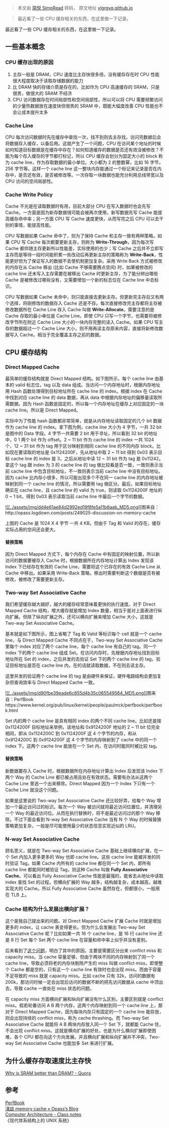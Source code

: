 > 本文由 [简悦 SimpRead](http://ksria.com/simpread/) 转码， 原文地址 [ylgrgyq.github.io](https://ylgrgyq.github.io/2018/01/15/cache-structure/)

> 最近看了一些 CPU 缓存相关的东西，在这里做一下记录。

最近看了一些 CPU 缓存相关的东西，在这里做一下记录。

[](#一些基本概念 "一些基本概念")一些基本概念
--------------------------

### [](#CPU-缓存出现的原因 "CPU 缓存出现的原因")CPU 缓存出现的原因

1.  主存一般是 DRAM，CPU 速度比主存快很多倍，没有缓存存在时 CPU 性能很大程度取决于读取存储数据的能力
2.  比 DRAM 快的存储介质是存在的，比如作为 CPU 高速缓存的 SRAM，只是很贵，做很大的 SRAM 不经济
3.  CPU 访问数据存在时间局部性和空间局部性，所以可以将 CPU 需要频繁访问的少量热数据放在速度快但很贵的 SRAM 中，既能大幅度改善 CPU 性能也不会让成本提升太多

### [](#Cache-Line "Cache Line")Cache Line

CPU 每次访问数据时先在缓存中查找一次，找不到则去主存找，访问完数据后会将数据存入缓存，以备后用。这就产生了一个问题，CPU 在访问某个地址的时候如何知道目标数据是在缓存中存在？如何知道缓存的数据是否还有效没被修改？不能为每个存入缓存的字节都打标记，所以 CPU 缓存会划分为固定大小的 block 称为 cache line，作为存取数据的最小单位。大小都为 2 的整数幂，比如 16 字节，256 字节等。这样一个 cache line 这一整块内存能通过一个标记来记录是否在内存中，是否还有效，是否被修改等。一次存取一块数据也能充分利用总线带宽以及 CPU 访问的空间局部性。

### [](#Cache-Write-Policy "Cache Write Policy")Cache Write Policy

Cache 不光是在读取数据时有用，目前大部分 CPU 在写入数据时也会先写 Cache。一方面是因为新存数据很可能会被再次使用，新写数据先写 Cache 能提高缓存命中率；另一方面 CPU 写 Cache 速度更快，从而写完之后 CPU 可以去干别的事情，能提高性能。

CPU 写数据如果 Cache 命中了，则为了保持 Cache 和主存一致有两种策略。如果 CPU 写 Cache 每次都要更新主存，则称为 **Write-Through**，因为每次写 Cache 都伴随主存更新所以性能差，实际使用的也少；写 Cache 之后并不立即写主存而是等待一段时间能积累一些改动后再更新主存的策略称为 **Write-Back**，性能更好但为了保证写入的数据不丢使机制更加复杂。采用 Write Back 方式被修改的内存在从 Cache 移出 (比如 Cache 不够需要腾点空间) 时，如果被修改的 cache line 还未写入主存需要在被移出 Cache 时更新主存，为了能分辨出哪些 Cache 是被修改过哪些没有，又需要增加一个新的标志位在 Cache line 中去标识。

CPU 写数据如果 Cache 未命中，则只能直接去更新主存。但更新完主存后又有两个选择，将刚修改的数据存入 Cache 还是不存。每次直接修改完主存都将主存被修改数据所在 Cache Line 存入 Cache 叫做 **Write-Allocate**。需要注意的是 Cache 存取的最小单位是 Cache Line。即使 CPU 只写一个字节，也需要将被修改字节所在附近 Cache Line 大小的一块内存完整的读入 Cache。如果 CPU 写主存的数据超过一个 Cache Line 大小，则不用再读主存原来内容，直接将新修改数据写入 Cache。相当于完全覆盖主存之前的数据。

[](#CPU-缓存结构 "CPU 缓存结构")CPU 缓存结构
--------------------------------

### [](#Direct-Mapped-Cache "Direct Mapped Cache")Direct Mapped Cache

最简单的缓存结构就是 Direct Mapped 结构。如下图所示，每个 cache line 由基本的 valid 标志位，tag 以及 data 组成。当访问一个内存地址时，根据内存地址用 Hash 函数处理得到目标地址所在 cache line 的 index。根据 index 在 Cache 中找到对应 cache line 的 data 数据，再从 data 中根据内存地址的偏移量读取所需数据。因为 Hash 函数是固定的，所以每一个内存地址在缓存上对应固定的一块 cache line。所以是 Direct Mapped。

实际中为了性能 hash 函数都非常简单，就是从内存地址读取固定的几个 bit 数据作为 cache line 的 index。拿下图为例，cache line 大小为 4 字节，一共 32 bit 是图中的 Data 字段。4 字节一共需要 2 bit 用于寻址，所以看到 32 bit 的地址中，0 1 两个 bit 作为 offset。2 ~ 11 bit 作为 cache line 的 index 一共 1024 个，12 ~ 31 bit 作为 tag 用于区分映射到相同 cache line 的不同内存 block。比如现在要读取的地址是 0x1124200F，先从地址中取 2 ~ 11 bit 得到 0x03 表示目标 cache line 的 index 是 3，之后从地址中读 12 ~ 31 bit 作为 tag 是 0x11242。拿这个 tag 跟 index 为 3 的 cache line 的 tag 做比较看是否一致，一致则表示当前 cache line 中包含目标地址，不一致则表示当前 cache line 中没有目标地址。因为 cache 比内存小很多，所以可能出现多个不在同一 cache line 的内存地址被映射到同一个 cache line 的情况，所以需要用 tag 做区分。最后，如果目标地址确实在 cache line，且 cache line 的 valid 为 true，则读取 0x1124200F 地址的 0 ~ 1 bit，得到 0x03 表示读取当前 cache line 中最后一个字节的数据。

[![[../assets/img/dd4e61ae84d2992ed19f8fe5a11b6aab_MD5.png]]](https://ylgrgyq.github.io/2018/01/15/cache-structure/direct-mapped.png "图来自：http://opass.logdown.com/posts/249025-discussion-on-memory-cache")图来自：http://opass.logdown.com/posts/249025-discussion-on-memory-cache

上图的 Cache 是 1024 X 4 字节 一共 4 KB。但由于 Tag 和 Valid 的存在，缓存实际占用的空间还会更大。

#### [](#替换策略 "替换策略")替换策略

因为 Direct Mapped 方式下，每个内存在 Cache 中有固定的映射位置，所以新访问的数据要被存入 Cache 时，根据数据所在内存地址计算出 Index 发现该 Index 下已经存在有效的 Cache Line，需要将这个已存在的有效 Cache Line 从 Cache 中移出。如果采用 Write-Back 策略，移出时需要判断这个数据是否有被修改，被修改了需要更新主存。

### [](#Two-way-Set-Associative-Cache "Two-way Set Associative Cache")Two-way Set Associative Cache

我们希望缓存越大越好，越大的缓存经常意味着更快的执行速度。对于 Direct Mapped Cache 结构，增大缓存就是增加 Index 数量，相当于是对上面表进行纵向扩展。但除了纵向扩展之外，还可以横向扩展来增加 Cache 大小，这就是 Two-way Set Associative Cache。

基本就是如下图所示，图上省略了 Tag 和 Valid 等标识每个 cell 就是一个 cache line，与 Direct Mapped Cache 不同点在于，Two-way Set Associative Cache 里每个 index 对应了两个 cache line，每个 cache line 有自己的 tag。同一个 index 下的两个 cache line 组成 Set。在访问内存时，先根据内存地址找到目标地址所在 Set 的 index，之后并发的去验证 Set 下的两个 cache line 的 tag，验证目标地址是否在 cache line 内，在的话就读取数据，不在则去读主存。

这里并发的验证两个 cache line 的 tag 是由硬件来保证，硬件电路结构会更加复杂但查询效率与 Direct Mapped Cache 一致。

[![[../assets/img/d90fbe39eade6c855d4b35c065549564_MD5.png]]](https://ylgrgyq.github.io/2018/01/15/cache-structure/two-way.png "图来自：PerfBook https://www.kernel.org/pub/linux/kernel/people/paulmck/perfbook/perfbook.html")图来自：PerfBook https://www.kernel.org/pub/linux/kernel/people/paulmck/perfbook/perfbook.html

Set 内的两个 cache line 是具有相同 index 的两个不同 cache line。比如还是按 0x1124200F 目标地址来举例，该地址和 0x9124200F 地址的 2 ~ 11 bit 位完全相同，即从 0x1124200C 到 0x1124200F 这 4 个字节的内存，和从 0x9124200C 到 0x9124200F 这 4 个字节的内存映射到了 cache 中的同一个 index 下。这两个 cache line 能放在一个 Set 内，在访问时能同时被比较 tag。

#### [](#替换策略-1 "替换策略")替换策略

新数据要存入 Cache 时，根据数据所在内存地址计算出 Index 后发现该 Index 下两个 Way 的 Cache Line 都已被占用且处在有效状态。需要有办法从这两个 Cache Line 里选一个出来移除。Direct Mapped 因为一个 Index 下只有一个 Cache Line 就没这个问题。

如果是这里说的 Two-way Set Associative Cache 还比较好弄，给每个 Way 增加一个最近访问过的标识。每次一个 Way 被访问就将最近访问位置位，并清理另一个 Way 的最近访问位。从而在执行替换时，将不是最近访问过的那个 Way 移除。不过下面会看到 N-way Set Associative Cache 当有 N 个 Way 的时候替换策略更加复杂，一般是尽可能使用最少的状态信息实现近似的 LRU。

### [](#N-way-Set-Associative-Cache "N-way Set Associative Cache")N-way Set Associative Cache

顾名思义，就是在 Two-way Set Associative Cache 基础上继续横向扩展，在一个 Set 内加入更多更多的 Way 也即 cache line。这些 cache line 能被并发的同时验证 Tag。如果 Cache 内所有的 cache line 都在同一个 Set 内，即所有 cache line 都能同时被验证 Tag，则这种 Cache 叫做 **Fully Associative Cache**。可以看出 Fully Associative Cache 性能是最强的，能省去从地址中读取 index 查找 Set 的过程。但横向扩展的 Way 越多，结构越复杂，成本越高，越难实现大的 Cache。所以 Fully Associative Cache 虽然存在，但都很小，一般用在 TLB 上。

### [](#Cache-结构为什么发展出横向扩展？ "Cache 结构为什么发展出横向扩展？")Cache 结构为什么发展出横向扩展？

这个是我自己提出来的问题。对 Direct Mapped Cache 扩展 Cache 时就是增加更多的 index，让 cache 表变得更长。但为什么会发展出 Two-way Set Associative Cache 呢？比如如果一共 16 个 cache line，是 16 行 cache line 还是 8 行 Set 每个 Set 两个 cache line 在容量和命中率上似乎并没有差别。

后来看到了[这个问题](https://stackoverflow.com/questions/33314115/whats-the-difference-between-conflict-miss-and-capacity-miss)，明白了其中的原因。主要是需要区分出来 conflict miss 和 capacity miss。当 cache 容量足够，但由于两块不同的内存映射到了同一个 cache line，导致必须将老的内存块剔除产生的 miss 叫做 conflict miss，即使整个 Cache 都是空的，只有这一个 cache line 有效时也会出现 miss。而由于容量不足导致的 miss 就是 capacity miss。比如 cache 只有 32k，访问的数据有 200k，那访问时候一定会出现后访问的数据不断的把先访问数据从 cache 中顶出去，导致 cache 一直处在 miss 状态的问题。

在 capacity miss 方面横向扩展和纵向扩展没有什么区别，主要区别就是 conflict miss。假若轮番访问 A B 两个内存，这两个内存映射到同一个 cache line 上，那对于 Direct Mapped Cache，因为每块内存只有固定的一个 cache line 能存放，则会出现持续的 conflict miss，称为 cache thrashing。而 Two-way Set Associative Cache 就能将 A B 两块内存放入同一个 Set 下，就都能 Cache 住，不会出现 conflict miss。这就是横向扩展的好处，也是为什么横向扩展即使困难，各个 CPU 都在向这个方向发展。并且横向扩展和纵向扩展并不冲突，Two-way Set Associative Cache 也能加多 Set 来进行扩展。

[](#为什么缓存存取速度比主存快 "为什么缓存存取速度比主存快")为什么缓存存取速度比主存快
-----------------------------------------------

[Why is SRAM better than DRAM? - Quora](https://www.quora.com/Why-is-SRAM-better-than-DRAM)

[](#参考 "参考")参考
--------------

[PerfBook](https://www.kernel.org/pub/linux/kernel/people/paulmck/perfbook/perfbook.html)  
[淺談 memory cache « Opass’s Blog](http://opass.logdown.com/posts/249025-discussion-on-memory-cache)  
[Computer Architecture - Class notes](http://www.cs.iit.edu/~virgil/cs470/Book/)  
《现代体系结构上的 UNIX 系统》
